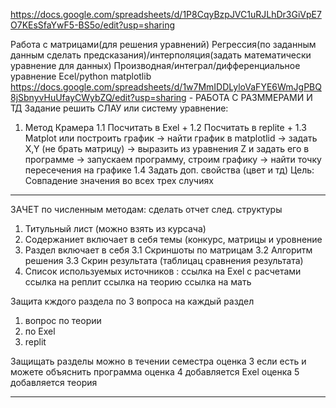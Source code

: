 https://docs.google.com/spreadsheets/d/1P8CqyBzpJVC1uRJLhDr3GiVpE7O7KEsSfaYwF5-BS5o/edit?usp=sharing

Работа с матрицами(для решения уравнений)
Регрессия(по заданным данным сделать предсказания)/интерполяция(задать математически уравнение для данных)
Производная/интеграл/дифференциальное уравнение 
Ecel/python matplotlib
https://docs.google.com/spreadsheets/d/1w7MmIDDLyloVaFYE6WmJgPBQ8jSbnyvHuUfayCWybZQ/edit?usp=sharing - РАБОТА С РАЗММЕРАМИ И ТД
Задание решить СЛАУ или систему уравнение:
 1. Метод Крамера
1.1 Посчитать в Exel +
1.2 Посчитать в replite +
1.3 Matplot или построить график -> найти график в matplotlid -> задать X,Y (не брать матрицу) -> выразить из уравнения Z и задать его в программе -> запускаем программу, строим графику -> найти точку пересечения на графике
1.4 Задать доп. свойства (цвет и тд)
Цель:
Совпадение значения во всех трех случиях

-------------------------------------------------------------------------------

ЗАЧЕТ по численным методам:
сделать отчет след. структуры
 1. Титульный лист (можно взять из курсача)
 2. Содержаниет включает в себя темы (конкурс, матрицы и уровнение 
 3. Раздел включает в себя
3.1 Скриншоты по матрицам 
3.2 Алгоритм решения
3.3 Скрин результата (таблицац сравнения результата)
 4. Список используемых источников :
    ссылка на Exel с расчетами
    ссылка на реплит
    ссылка на теорию
    ссылка на мать

Защита кждого раздела по 3 вопроса на каждый раздел
1. вопрос по теории
2. по Exel
3. replit

Защищать разделы можно в течении семестра
оценка 3 если есть и можете объяснить программа 
оценка 4 добавляется Exel
оценка 5 добавляется теория

-------------------------------------------------------------------------------
